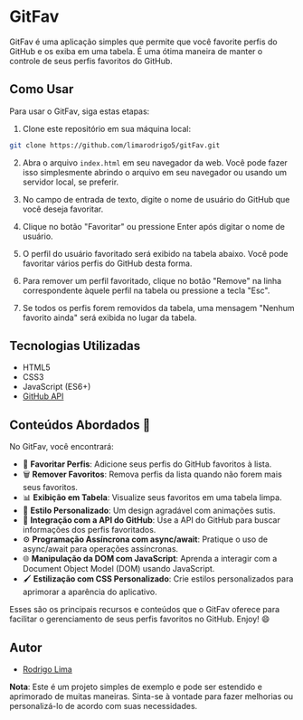 # GitFav

GitFav é uma aplicação simples que permite que você favorite perfis do GitHub e os exiba em uma tabela. É uma ótima maneira de manter o controle de seus perfis favoritos do GitHub.

## Como Usar

Para usar o GitFav, siga estas etapas:

1. Clone este repositório em sua máquina local:

```bash
git clone https://github.com/limarodrigo5/gitFav.git
```

2. Abra o arquivo `index.html` em seu navegador da web. Você pode fazer isso simplesmente abrindo o arquivo em seu navegador ou usando um servidor local, se preferir.

3. No campo de entrada de texto, digite o nome de usuário do GitHub que você deseja favoritar.

4. Clique no botão "Favoritar" ou pressione Enter após digitar o nome de usuário.

5. O perfil do usuário favoritado será exibido na tabela abaixo. Você pode favoritar vários perfis do GitHub desta forma.

6. Para remover um perfil favoritado, clique no botão "Remove" na linha correspondente àquele perfil na tabela ou pressione a tecla "Esc".

7. Se todos os perfis forem removidos da tabela, uma mensagem "Nenhum favorito ainda" será exibida no lugar da tabela.

## Tecnologias Utilizadas

- HTML5
- CSS3
- JavaScript (ES6+)
- [GitHub API](https://docs.github.com/en/rest)

## Conteúdos Abordados 🚀

No GitFav, você encontrará:

- 🌟 **Favoritar Perfis**: Adicione seus perfis do GitHub favoritos à lista.
- 🗑️ **Remover Favoritos**: Remova perfis da lista quando não forem mais seus favoritos.
- 📊 **Exibição em Tabela**: Visualize seus favoritos em uma tabela limpa.
- 🎨 **Estilo Personalizado**: Um design agradável com animações sutis.
- 📡 **Integração com a API do GitHub**: Use a API do GitHub para buscar informações dos perfis favoritados.
- ⚙️ **Programação Assíncrona com async/await**: Pratique o uso de async/await para operações assíncronas.
- 🌐 **Manipulação da DOM com JavaScript**: Aprenda a interagir com a Document Object Model (DOM) usando JavaScript.
- 🖌️ **Estilização com CSS Personalizado**: Crie estilos personalizados para aprimorar a aparência do aplicativo.

Esses são os principais recursos e conteúdos que o GitFav oferece para facilitar o gerenciamento de seus perfis favoritos no GitHub. Enjoy! 😄

## Autor

- [Rodrigo Lima](https://github.com/limarodrigo5)


**Nota**: Este é um projeto simples de exemplo e pode ser estendido e aprimorado de muitas maneiras. Sinta-se à vontade para fazer melhorias ou personalizá-lo de acordo com suas necessidades.